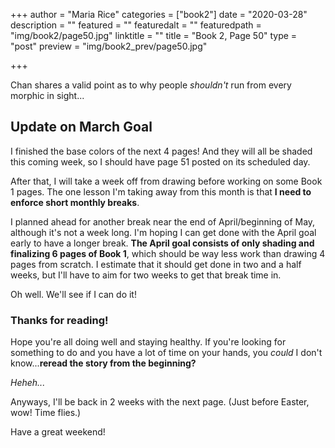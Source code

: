 +++
author = "Maria Rice"
categories = ["book2"]
date = "2020-03-28"
description = ""
featured = ""
featuredalt = ""
featuredpath = "img/book2/page50.jpg"
linktitle = ""
title = "Book 2, Page 50"
type = "post"
preview = "img/book2_prev/page50.jpg"

+++

Chan shares a valid point as to why people _shouldn't_ run from every morphic in sight...

## Update on March Goal

I finished the base colors of the next 4 pages! 
And they will all be shaded this coming week, so I should have page 51 posted on its scheduled day. 

After that, I will take a week off from drawing before working on some Book 1 pages. 
The one lesson I'm taking away from this month is that **I need to enforce short monthly breaks**.

I planned ahead for another break near the end of April/beginning of May, although it's not a week long. 
I'm hoping I can get done with the April goal early to have a longer break. 
**The April goal consists of only shading and finalizing 6 pages of Book 1**, which should be way less work than drawing 4 pages from scratch. 
I estimate that it should get done in two and a half weeks, but I'll have to aim for two weeks to get that break time in.

Oh well. We'll see if I can do it!

### Thanks for reading!

Hope you're all doing well and staying healthy. 
If you're looking for something to do and you have a lot of time on your hands, you _could_ I don't know...**reread the story from the beginning?**

_Heheh..._

Anyways, I'll be back in 2 weeks with the next page. 
(Just before Easter, wow! Time flies.) 

Have a great weekend!
